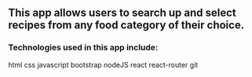 ## This app allows users to search up and select recipes from any food category of their choice. 

### Technologies used in this app include:
  html 
  css
  javascript
  bootstrap
  nodeJS
  react
  react-router
  git
